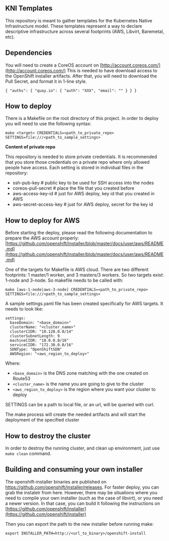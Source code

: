 ## KNI Templates

This repository is meant to gather templates for the Kubernetes Native
Infrastructure model. These templates represent a way to declare descriptive
infrastructure across several footprints (AWS, Libvirt, Baremetal, etc).

## Dependencies

You will need to create a CoreOS account on [http://account.coreos.com/](http://account.coreos.com/)
This is needed to have download access to the OpenShift installer artifacts.
After that, you will need to download the Pull Secret, and format it in 1-line
style.

    { "auths": { "quay.io": { "auth": "XXX", "email": "" } } }


## How to deploy

There is a Makefile on the root directory of this project. In order to deploy
you will need to use the following syntax:

    make <target> CREDENTIALS=<path_to_private_repo> SETTINGS=file:///<path_to_sample_settings>

**Content of private repo**

This repository is needed to store private credentials. It is recommended that
you store those credentials on a private repo where only allowed people have
access. Each setting is stored in individual files in the repository:

- ssh-pub-key           # public key to be used for SSH access into the nodes
- coreos-pull-secret    # place the file that you created before
- aws-access-key-id     # just for AWS deploy, key id that you created in AWS
- aws-secret-access-key # just for AWS deploy, secret for the key id

## How to deploy for AWS

Before starting the deploy, please read the following documentation to prepare
the AWS account properly:
[https://github.com/openshift/installer/blob/master/docs/user/aws/README.md](https://github.com/openshift/installer/blob/master/docs/user/aws/README.md)

One of the targets for Makefile is AWS cloud. There are two different
footprints: 1 master/1 worker, and 3 masters/3 workers. So two targets exist:
1-node and 3-node. So makefile needs to be called with:

    make [aws-1-node|aws-3-node] CREDENTIALS=<path_to_private_repo> SETTINGS=file:///<path_to_sample_settings>

A sample settings.yaml file has been created specifically for AWS targets. It
needs to look like:

    settings:
      baseDomain: "<base_domain>"
      clusterName: "<cluster_name>"
      clusterCIDR: "10.128.0.0/14"
      clusterSubnetLength: 9
      machineCIDR: "10.0.0.0/16"
      serviceCIDR: "172.30.0.0/16"
      SDNType: "OpenShiftSDN"
      AWSRegion: "<aws_region_to_deploy>"

Where:
- `<base_domain>` is the DNS zone matching with the one created on Route53
- `<cluster_name>` is the name you are going to give to the cluster
- `<aws_region_to_deploy>` is the region where you want your cluster to deploy

SETTINGS can be a path to local file, or an url, will be queried with curl.

The make process will create the needed artifacts and will start the deployment
of the specified cluster

## How to destroy the cluster

In order to destroy the running cluster, and clean up environment, just use
`make clean` command.

## Building and consuming your own installer

The openshift-installer binaries are published on
https://github.com/openshift/installer/releases. For faster deploy, you can grab
the instalelr from here. However, there may be situations where you need to
compile your own installer (such as the case of libvirt), or you need a newer
version. In that case, you can build it following the instructions on
[https://github.com/openshift/installer](https://github.com/openshift/installer)

Then you can export the path to the new installer before running make:

    export INSTALLER_PATH=http://<url_to_binary>/openshift-install

